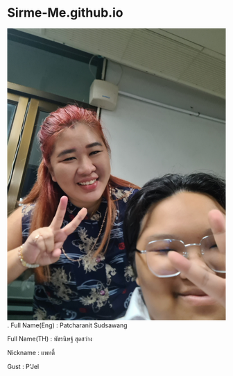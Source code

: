 # Sirme-Me.github.io
![alt text for screen readers](20231011_100013.jpg "Text to show on mouseover").
Full Name(Eng) : Patcharanit Sudsawang
<p> Full Name(TH) : พัชรนิษฐ์ สุดสว่าง
<p> Nickname : แพทตี้
<p> Gust : P'Jel
